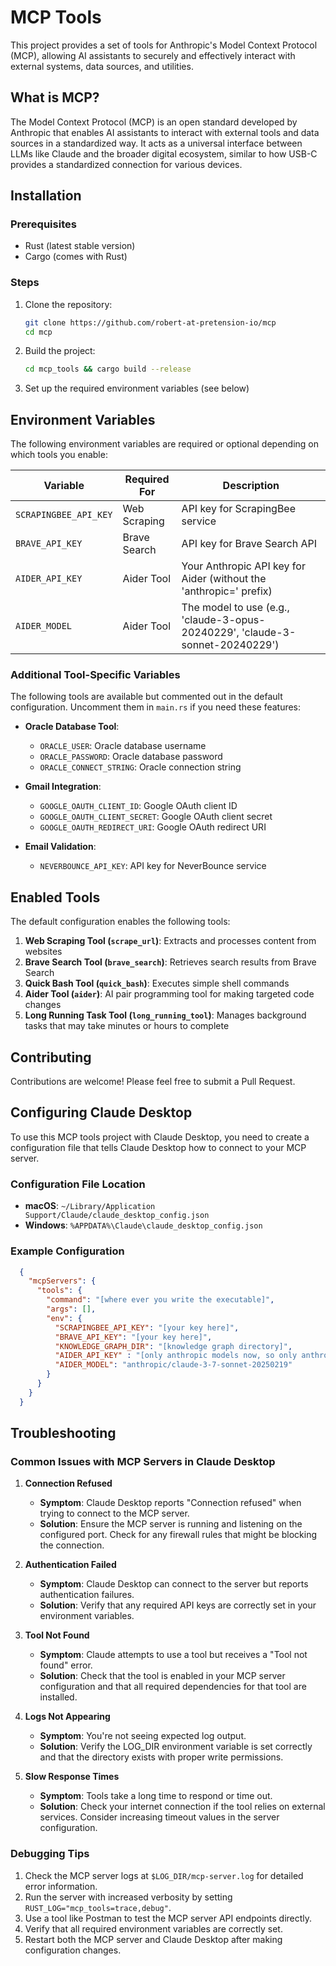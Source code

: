 # MCP Tools

This project provides a set of tools for Anthropic's Model Context Protocol (MCP), allowing AI assistants to securely and effectively interact with external systems, data sources, and utilities.

## What is MCP?

The Model Context Protocol (MCP) is an open standard developed by Anthropic that enables AI assistants to interact with external tools and data sources in a standardized way. It acts as a universal interface between LLMs like Claude and the broader digital ecosystem, similar to how USB-C provides a standardized connection for various devices.

## Installation

### Prerequisites

- Rust (latest stable version)
- Cargo (comes with Rust)

### Steps

1. Clone the repository:
   ```bash
   git clone https://github.com/robert-at-pretension-io/mcp
   cd mcp
   ```

2. Build the project:
   ```bash
   cd mcp_tools && cargo build --release
   ```

3. Set up the required environment variables (see below)


## Environment Variables

The following environment variables are required or optional depending on which tools you enable:

| Variable | Required For | Description |
|----------|-------------|-------------|
| `SCRAPINGBEE_API_KEY` | Web Scraping | API key for ScrapingBee service |
| `BRAVE_API_KEY` | Brave Search | API key for Brave Search API |
| `AIDER_API_KEY` | Aider Tool | Your Anthropic API key for Aider (without the 'anthropic=' prefix) |
| `AIDER_MODEL` | Aider Tool | The model to use (e.g., 'claude-3-opus-20240229', 'claude-3-sonnet-20240229') |

### Additional Tool-Specific Variables

The following tools are available but commented out in the default configuration. Uncomment them in `main.rs` if you need these features:

- **Oracle Database Tool**:
  - `ORACLE_USER`: Oracle database username
  - `ORACLE_PASSWORD`: Oracle database password
  - `ORACLE_CONNECT_STRING`: Oracle connection string

- **Gmail Integration**:
  - `GOOGLE_OAUTH_CLIENT_ID`: Google OAuth client ID
  - `GOOGLE_OAUTH_CLIENT_SECRET`: Google OAuth client secret
  - `GOOGLE_OAUTH_REDIRECT_URI`: Google OAuth redirect URI

- **Email Validation**:
  - `NEVERBOUNCE_API_KEY`: API key for NeverBounce service

## Enabled Tools

The default configuration enables the following tools:

1. **Web Scraping Tool (`scrape_url`)**: Extracts and processes content from websites
2. **Brave Search Tool (`brave_search`)**: Retrieves search results from Brave Search
3. **Quick Bash Tool (`quick_bash`)**: Executes simple shell commands
4. **Aider Tool (`aider`)**: AI pair programming tool for making targeted code changes
5. **Long Running Task Tool (`long_running_tool`)**: Manages background tasks that may take minutes or hours to complete

## Contributing

Contributions are welcome! Please feel free to submit a Pull Request.

## Configuring Claude Desktop

To use this MCP tools project with Claude Desktop, you need to create a configuration file that tells Claude Desktop how to connect to your MCP server.

### Configuration File Location

- **macOS**: `~/Library/Application Support/Claude/claude_desktop_config.json`
- **Windows**: `%APPDATA%\Claude\claude_desktop_config.json`

### Example Configuration


```json
  {
    "mcpServers": {
      "tools": {
        "command": "[where ever you write the executable]",
        "args": [],
        "env": {
          "SCRAPINGBEE_API_KEY": "[your key here]",
          "BRAVE_API_KEY": "[your key here]",
          "KNOWLEDGE_GRAPH_DIR": "[knowledge graph directory]",
          "AIDER_API_KEY" : "[only anthropic models now, so only anthropic api key]",
	      "AIDER_MODEL": "anthropic/claude-3-7-sonnet-20250219"  
        }
      }
    }
  }
```


## Troubleshooting

### Common Issues with MCP Servers in Claude Desktop

1. **Connection Refused**
   - **Symptom**: Claude Desktop reports "Connection refused" when trying to connect to the MCP server.
   - **Solution**: Ensure the MCP server is running and listening on the configured port. Check for any firewall rules that might be blocking the connection.

2. **Authentication Failed**
   - **Symptom**: Claude Desktop can connect to the server but reports authentication failures.
   - **Solution**: Verify that any required API keys are correctly set in your environment variables.

3. **Tool Not Found**
   - **Symptom**: Claude attempts to use a tool but receives a "Tool not found" error.
   - **Solution**: Check that the tool is enabled in your MCP server configuration and that all required dependencies for that tool are installed.

4. **Logs Not Appearing**
   - **Symptom**: You're not seeing expected log output.
   - **Solution**: Verify the LOG_DIR environment variable is set correctly and that the directory exists with proper write permissions.

5. **Slow Response Times**
   - **Symptom**: Tools take a long time to respond or time out.
   - **Solution**: Check your internet connection if the tool relies on external services. Consider increasing timeout values in the server configuration.

### Debugging Tips

1. Check the MCP server logs at `$LOG_DIR/mcp-server.log` for detailed error information.
2. Run the server with increased verbosity by setting `RUST_LOG="mcp_tools=trace,debug"`.
3. Use a tool like Postman to test the MCP server API endpoints directly.
4. Verify that all required environment variables are correctly set.
5. Restart both the MCP server and Claude Desktop after making configuration changes.
